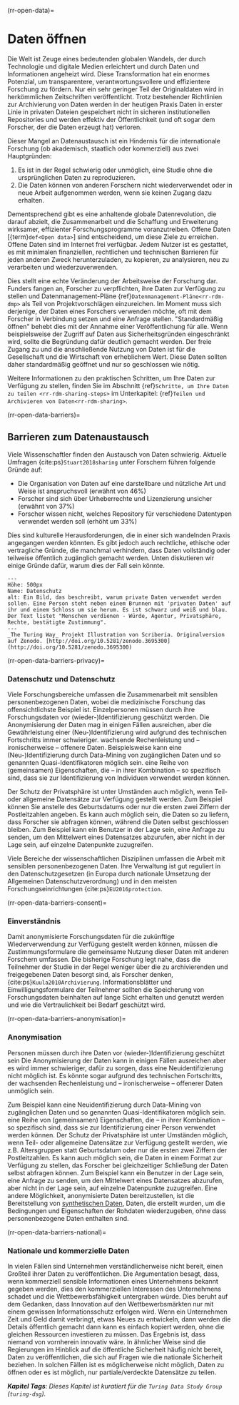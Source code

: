 (rr-open-data)=
# Daten öffnen

Die Welt ist Zeuge eines bedeutenden globalen Wandels, der durch Technologie und digitale Medien erleichtert und durch Daten und Informationen angeheizt wird. Diese Transformation hat ein enormes Potenzial, um transparentere, verantwortungsvollere und effizientere Forschung zu fördern. Nur ein sehr geringer Teil der Originaldaten wird in herkömmlichen Zeitschriften veröffentlicht. Trotz bestehender Richtlinien zur Archivierung von Daten werden in der heutigen Praxis Daten in erster Linie in privaten Dateien gespeichert nicht in sicheren institutionellen Repositories und werden effektiv der Öffentlichkeit (und oft sogar dem Forscher, der die Daten erzeugt hat) verloren.

Dieser Mangel an Datenaustausch ist ein Hindernis für die internationale Forschung (ob akademisch, staatlich oder kommerziell) aus zwei Hauptgründen:

1. Es ist in der Regel schwierig oder unmöglich, eine Studie ohne die ursprünglichen Daten zu reproduzieren.
2. Die Daten können von anderen Forschern nicht wiederverwendet oder in neue Arbeit aufgenommen werden, wenn sie keinen Zugang dazu erhalten.

Dementsprechend gibt es eine anhaltende globale Datenrevolution, die darauf abzielt, die Zusammenarbeit und die Schaffung und Erweiterung wirksamer, effizienter Forschungsprogramme voranzutreiben. Offene Daten [{term}`def<Open data>`] sind entscheidend, um diese Ziele zu erreichen. Offene Daten sind im Internet frei verfügbar. Jedem Nutzer ist es gestattet, es mit minimalen finanziellen, rechtlichen und technischen Barrieren für jeden anderen Zweck herunterzuladen, zu kopieren, zu analysieren, neu zu verarbeiten und wiederzuverwenden.

Dies stellt eine echte Veränderung der Arbeitsweise der Forschung dar. Funders fangen an, Forscher zu verpflichten, ihre Daten zur Verfügung zu stellen und Datenmanagement-Pläne {ref}`Datenmanagement-Pläne<rr-rdm-dmp>` als Teil von Projektvorschlägen einzureichen. Im Moment muss sich derjenige, der Daten eines Forschers verwenden möchte, oft mit dem Forscher in Verbindung setzen und eine Anfrage stellen. "Standardmäßig öffnen" behebt dies mit der Annahme einer Veröffentlichung für alle. Wenn beispielsweise der Zugriff auf Daten aus Sicherheitsgründen eingeschränkt wird, sollte die Begründung dafür deutlich gemacht werden. Der freie Zugang zu und die anschließende Nutzung von Daten ist für die Gesellschaft und die Wirtschaft von erheblichem Wert. Diese Daten sollten daher standardmäßig geöffnet und nur so geschlossen wie nötig.

Weitere Informationen zu den praktischen Schritten, um Ihre Daten zur Verfügung zu stellen, finden Sie im Abschnitt {ref}`Schritte, um Ihre Daten zu teilen <rr-rdm-sharing-steps>` im Unterkapitel: {ref}`Teilen und Archivieren von Daten<rr-rdm-sharing>`.

(rr-open-data-barriers)=
## Barrieren zum Datenaustausch
Viele Wissenschaftler finden den Austausch von Daten schwierig. Aktuelle Umfragen {cite:ps}`Stuart2018sharing` unter Forschern führen folgende Gründe auf:

- Die Organisation von Daten auf eine darstellbare und nützliche Art und Weise ist anspruchsvoll (erwähnt von 46%)
- Forscher sind sich über Urheberrechte und Lizenzierung unsicher (erwähnt von 37%)
- Forscher wissen nicht, welches Repository für verschiedene Datentypen verwendet werden soll (erhöht um 33%)

Dies sind kulturelle Herausforderungen, die in einer sich wandelnden Praxis angegangen werden könnten. Es gibt jedoch auch rechtliche, ethische oder vertragliche Gründe, die manchmal verhindern, dass Daten vollständig oder teilweise öffentlich zugänglich gemacht werden. Unten diskutieren wir einige Gründe dafür, warum dies der Fall sein könnte.

```{figure} ../../figures/data-privacy.jpg
---
Höhe: 500px
Name: Datenschutz
alt: Ein Bild, das beschreibt, warum private Daten verwendet werden sollen. Eine Person steht neben einem Brunnen mit 'privaten Daten' auf ihr und einem Schloss um sie herum. Es ist schwarz und weiß und blau. Der Text listet "Menschen verdienen - Würde, Agentur, Privatsphäre, Rechte, bestätigte Zustimmung".
---
_The Turing Way_ Projekt Illustration von Scriberia. Originalversion auf Zenodo. [http://doi.org/10.5281/zenodo.3695300](http://doi.org/10.5281/zenodo.3695300)
```

(rr-open-data-barriers-privacy)=
### Datenschutz und Datenschutz

Viele Forschungsbereiche umfassen die Zusammenarbeit mit sensiblen personenbezogenen Daten, wobei die medizinische Forschung das offensichtlichste Beispiel ist. Einzelpersonen müssen durch ihre Forschungsdaten vor (wieder-)Identifizierung geschützt werden. Die Anonymisierung der Daten mag in einigen Fällen ausreichen, aber die Gewährleistung einer (Neu-)Identifizierung wird aufgrund des technischen Fortschritts immer schwieriger. wachsende Rechenleistung und – ironischerweise – offenere Daten. Beispielsweise kann eine (Neu-)Identifizierung durch Data-Mining von zugänglichen Daten und so genannten Quasi-Identifikatoren möglich sein. eine Reihe von (gemeinsamen) Eigenschaften, die – in ihrer Kombination – so spezifisch sind, dass sie zur Identifizierung von Individuen verwendet werden können.

Der Schutz der Privatsphäre ist unter Umständen auch möglich, wenn Teil- oder allgemeine Datensätze zur Verfügung gestellt werden. Zum Beispiel können Sie anstelle des Geburtsdatums oder nur die ersten zwei Ziffern der Postleitzahlen angeben. Es kann auch möglich sein, die Daten so zu liefern, dass Forscher sie abfragen können, während die Daten selbst geschlossen bleiben. Zum Beispiel kann ein Benutzer in der Lage sein, eine Anfrage zu senden, um den Mittelwert eines Datensatzes abzurufen, aber nicht in der Lage sein, auf einzelne Datenpunkte zuzugreifen.

Viele Bereiche der wissenschaftlichen Disziplinen umfassen die Arbeit mit sensiblen personenbezogenen Daten. Ihre Verwaltung ist gut reguliert in den Datenschutzgesetzen (in Europa durch nationale Umsetzung der Allgemeinen Datenschutzverordnung) und in den meisten Forschungseinrichtungen {cite:ps}`EU2016protection`.

(rr-open-data-barriers-consent)=
### Einverständnis

Damit anonymisierte Forschungsdaten für die zukünftige Wiederverwendung zur Verfügung gestellt werden können, müssen die Zustimmungsformulare die gemeinsame Nutzung dieser Daten mit anderen Forschern umfassen. Die bisherige Forschung legt nahe, dass die Teilnehmer der Studie in der Regel weniger über die zu archivierenden und freigegebenen Daten besorgt sind, als Forscher denken, {cite:ps}`Kuula2010Archivierung`. Informationsblätter und Einwilligungsformulare der Teilnehmer sollten die Speicherung von Forschungsdaten beinhalten auf lange Sicht erhalten und genutzt werden und wie die Vertraulichkeit bei Bedarf geschützt wird.

(rr-open-data-barriers-anonymisation)=
### Anonymisation

Personen müssen durch ihre Daten vor (wieder-)Identifizierung geschützt sein Die Anonymisierung der Daten kann in einigen Fällen ausreichen aber es wird immer schwieriger, dafür zu sorgen, dass eine Neuidentifizierung nicht möglich ist. Es könnte sogar aufgrund des technischen Fortschritts, der wachsenden Rechenleistung und – ironischerweise – offenerer Daten unmöglich sein.

Zum Beispiel kann eine Neuidentifizierung durch Data-Mining von zugänglichen Daten und so genannten Quasi-Identifikatoren möglich sein. eine Reihe von (gemeinsamen) Eigenschaften, die – in ihrer Kombination – so spezifisch sind, dass sie zur Identifizierung einer Person verwendet werden können. Der Schutz der Privatsphäre ist unter Umständen möglich, wenn Teil- oder allgemeine Datensätze zur Verfügung gestellt werden, wie z.B. Altersgruppen statt Geburtsdatum oder nur die ersten zwei Ziffern der Postleitzahlen. Es kann auch möglich sein, die Daten in einem Format zur Verfügung zu stellen, das Forscher bei gleichzeitiger Schließung der Daten selbst abfragen können. Zum Beispiel kann ein Benutzer in der Lage sein, eine Anfrage zu senden, um den Mittelwert eines Datensatzes abzurufen, aber nicht in der Lage sein, auf einzelne Datenpunkte zuzugreifen. Eine andere Möglichkeit, anonymisierte Daten bereitzustellen, ist die Bereitstellung von [synthetischen Daten](https://en.wikipedia.org/wiki/Synthetic_data), Daten, die erstellt wurden, um die Bedingungen und Eigenschaften der Rohdaten wiederzugeben, ohne dass personenbezogene Daten enthalten sind.

(rr-open-data-barriers-national)=
### Nationale und kommerzielle Daten

In vielen Fällen sind Unternehmen verständlicherweise nicht bereit, einen Großteil ihrer Daten zu veröffentlichen. Die Argumentation besagt, dass, wenn kommerziell sensible Informationen eines Unternehmens bekannt gegeben werden, dies den kommerziellen Interessen des Unternehmens schadet und die Wettbewerbsfähigkeit untergraben würde. Dies beruht auf dem Gedanken, dass Innovation auf den Wettbewerbsmärkten nur mit einem gewissen Informationsschutz erfolgen wird. Wenn ein Unternehmen Zeit und Geld damit verbringt, etwas Neues zu entwickeln, dann werden die Details öffentlich gemacht dann kann es einfach kopiert werden, ohne die gleichen Ressourcen investieren zu müssen. Das Ergebnis ist, dass niemand von vornherein innovativ wäre. In ähnlicher Weise sind die Regierungen im Hinblick auf die öffentliche Sicherheit häufig nicht bereit, Daten zu veröffentlichen, die sich auf Fragen wie die nationale Sicherheit beziehen. In solchen Fällen ist es möglicherweise nicht möglich, Daten zu öffnen oder es ist möglich, nur partiale/verdeckte Datensätze zu teilen.

***Kapitel Tags**: Dieses Kapitel ist kuratiert für die `Turing Data Study Group` (`turing-dsg`).*

